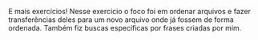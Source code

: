 E mais exercícios!
Nesse exercício o foco foi em ordenar arquivos e fazer transferências deles para um novo arquivo onde já fossem de forma ordenada.
Também fiz buscas específicas por frases criadas por mim.